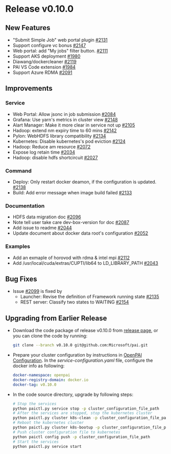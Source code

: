 # Release v0.10.0 #

## New Features ##

* "Submit Simple Job" web portal plugin [#2131](https://github.com/Microsoft/pai/pull/2131)
* Support configure vc bonus [#2147](https://github.com/Microsoft/pai/pull/2147)
* Web portal: add "My jobs" filter button. [#2111](https://github.com/Microsoft/pai/pull/2111)
* Support AKS deployment [#1980](https://github.com/Microsoft/pai/pull/1980)
* Diawang/dockercleaner [#2119](https://github.com/Microsoft/pai/pull/2119)
* PAI VS Code extension [#1984](https://github.com/Microsoft/pai/pull/1984)
* Support Azure RDMA [#2091](https://github.com/Microsoft/pai/pull/2091)

## Improvements ##

### Service ###

* Web Portal: Allow jsonc in job submission [#2084](https://github.com/Microsoft/pai/pull/2084)
* Grafana: Use yarn's metrics in cluster view [#2148](https://github.com/Microsoft/pai/pull/2148)
* Alart Manager: Make it more clear in service not up [#2105](https://github.com/Microsoft/pai/pull/2105)
* Hadoop: extend nm expiry time to 60 mins [#2142](https://github.com/Microsoft/pai/pull/2142)
* Pylon: WebHDFS library compatibility [#2134](https://github.com/Microsoft/pai/pull/2134)
* Kubernetes: Disable kubernetes's pod eviction [#2124](https://github.com/Microsoft/pai/pull/2124)
* Hadoop: Reduce am resource [#2072](https://github.com/Microsoft/pai/pull/2072)
* Expose log retain time [#2034](https://github.com/Microsoft/pai/pull/2034)
* Hadoop: disable hdfs shortcircuit [#2027](https://github.com/Microsoft/pai/pull/2027)

### Command ###

* Deploy: Only restart docker deamon, if the configuration is updated. [#2138](https://github.com/Microsoft/pai/pull/2138)
* Build: Add error message when image build failed [#2133](https://github.com/Microsoft/pai/pull/2133)

### Documentation ###

* HDFS data migration doc [#2096](https://github.com/Microsoft/pai/pull/2096)
* Note tell user take care dev-box-version for doc [#2087](https://github.com/Microsoft/pai/pull/2087)
* Add issue to readme [#2044](https://github.com/Microsoft/pai/pull/2044)
* Update document about docker data root's configuration [#2052](https://github.com/Microsoft/pai/pull/2052)

### Examples ###

* Add an exmaple of horovod with rdma & intel mpi [#2112](https://github.com/Microsoft/pai/pull/2112)
* Add /usr/local/cuda/extras/CUPTI/lib64 to LD_LIBRARY_PATH [#2043](https://github.com/Microsoft/pai/pull/2043)

## Bug Fixes ##

* Issue [#2099](https://github.com/Microsoft/pai/pull/2099) is fixed by
  * Launcher: Revise the definition of Framework running state [#2135](https://github.com/Microsoft/pai/pull/2135)
  * REST server: Classify two states to WAITING [#2154](https://github.com/Microsoft/pai/pull/2154)

## Upgrading from Earlier Release ##

* Download the code package of release v0.10.0 from [release page](https://github.com/Microsoft/pai/releases),
  or you can clone the code by running:

  ```bash
  git clone --branch v0.10.0 git@github.com:Microsoft/pai.git
  ```

* Prepare your cluster configuration by instructions in [OpenPAI Configuration](./docs/pai-management/doc/how-to-write-pai-configuration.md).
  In the *service-configuration.yaml* file, configure the docker info as following:

  ```yaml
  docker-namespace: openpai
  docker-registry-domain: docker.io
  docker-tag: v0.10.0
  ```

* In the code source directory, upgrade by following steps:

  ```bash
  # Stop the services
  python paictl.py service stop -p cluster_configuration_file_path
  # After the services are stopped, stop the kubernetes cluster
  python paictl.py cluster k8s-clean -p cluster_configuration_file_path
  # Reboot the kubernetes cluster
  python paictl.py cluster k8s-bootup -p cluster_configuration_file_path
  # Push cluster configuration file to kubernetes
  python paictl config push -p cluster_configuration_file_path
  # Start the services
  python paictl.py service start
  ```
